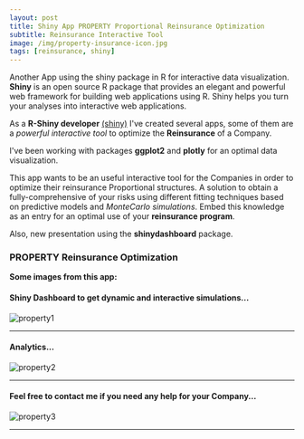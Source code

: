 ```yaml
---
layout: post
title: Shiny App PROPERTY Proportional Reinsurance Optimization
subtitle: Reinsurance Interactive Tool
image: /img/property-insurance-icon.jpg
tags: [reinsurance, shiny]
---
```


Another App using the shiny package in R for interactive data visualization. **Shiny** is an open source R package that provides an elegant and powerful web framework for building web applications using R. Shiny helps you turn your analyses into interactive web applications.

As a **R-Shiny developer** [(shiny)](http://shiny.rstudio.com/tutorial/) I've created several apps, some of them are a *powerful interactive tool* to optimize the **Reinsurance** of a Company.

I've been working with packages **ggplot2** and **plotly** for an optimal data visualization. 

This app wants to be an useful interactive tool for the Companies in order to optimize their reinsurance Proportional structures. A solution to obtain a fully-comprehensive of your risks using different fitting techniques based on predictive models and *MonteCarlo simulations*. Embed this knowledge as an entry for an optimal use of your **reinsurance program**.   

Also, new presentation using the **shinydashboard** package.

### PROPERTY Reinsurance Optimization
**Some images from this app:**

#### Shiny Dashboard to get dynamic and interactive simulations...
![property1](http://i63.tinypic.com/2n74bph.png)
* * *
#### Analytics...
![property2](http://i64.tinypic.com/jqnw9s.png)
* * *
#### Feel free to contact me if you need any help for your Company...
![property3](http://i66.tinypic.com/21kj9zm.png)
* * *
